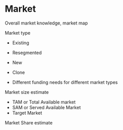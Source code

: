 # Market

Overall market knowledge, market map

Market type
* Existing
* Resegmented
* New
* Clone

* Different funding needs for different market types

Market size estimate
* TAM or Total Available market
* SAM or Served Available Market
* Target Market

Market Share estimate